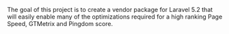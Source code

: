 The goal of this project is to create a vendor package for Laravel 5.2 that will easily enable many of the optimizations required for a high ranking Page Speed, GTMetrix and Pingdom score.

